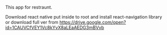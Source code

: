 This app for restraunt.

Download react native put inside to root and install react-navigation library 
or download full ver from 
https://drive.google.com/open?id=1CAUVCfVEY1Vc8kYvX8aLEaAEDG3mBVvb
